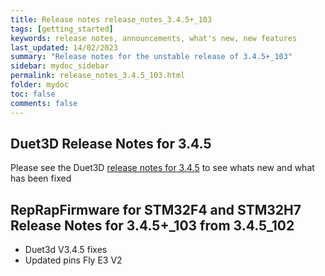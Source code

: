 ```yaml
---
title: Release notes release_notes_3.4.5+_103
tags: [getting_started]
keywords: release notes, announcements, what's new, new features
last_updated: 14/02/2023
summary: "Release notes for the unstable release of 3.4.5+_103"
sidebar: mydoc_sidebar
permalink: release_notes_3.4.5_103.html
folder: mydoc
toc: false
comments: false
---
```


## Duet3D Release Notes for 3.4.5

Please see the Duet3D [release notes for 3.4.5](https://github.com/Duet3D/RepRapFirmware/wiki/Changelog-RRF-3.x#reprapfirmware-345) to see whats new and what has been fixed

## RepRapFirmware for STM32F4 and STM32H7 Release Notes for 3.4.5+_103 from 3.4.5_102

*  Duet3d V3.4.5 fixes
*  Updated pins Fly E3 V2